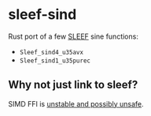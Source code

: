 # sleef-sind

Rust port of a few [SLEEF](https://sleef.org) sine functions:

* `Sleef_sind4_u35avx`
* `Sleef_sind1_u35purec`

## Why not just link to sleef?

SIMD FFI is [unstable and possibly unsafe](https://github.com/rust-lang/rust/issues/63068).
